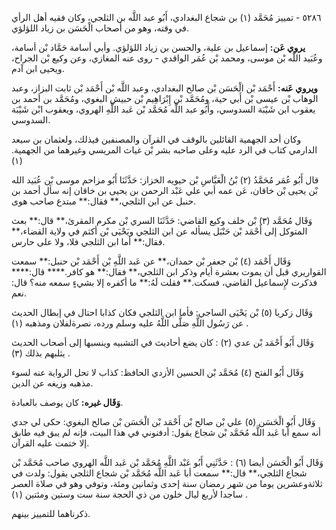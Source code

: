 ٥٢٨٦ - تمييز مُحَمَّد (١) بن شجاع البغدادي، أَبُو عبد اللَّه بن الثلجي، وكان فقيه أهل الرأي في وقته، وهو من أصحاب الْحَسَن بن زياد اللؤلؤي.

**يروي عَن:** إسماعيل بن علية، والحسن بن زياد اللؤلؤي. وأبي أسامة حَمَّاد بْن أسامة، وعُبَيد اللَّه بْن موسى، ومحمد بْن عُمَر الواقدي - روى عنه المغازي، وعن وكيع بْن الجراح، ويحيى ابن آدم.

**ويروي عَنه:** أَحْمَد بْن الْحَسَن بْن صالح البغدادي، وعبد اللَّه بْن أَحْمَد بْن ثابت البزاز، وعبد الوهاب بْن عيسى بْن أَبي حية، ومُحَمَّد بْن إِبْرَاهِيم بْن حبيش البغوي، ومُحَمَّد بن أحمد بن يعقوب ابن شَيْبَة السدوسي، وأَبُو عبد اللَّه مُحَمَّد بْن عَبد اللَّهِ الهروي، ويعقوب ابْن شَيْبَة السدوسي.

وكان أحد الجهمية القائلين بالوقف في القرآن والمصنفين فيذلك، ولعثمان بن سيعد الدارمي كتاب في الرد عليه وعلى صاحبه بشر بْن غياث المريسي وغيرهما من الجهمية. (١)

قال أَبُو عُمَر مُحَمَّدُ (٢) بْنُ الْعَبَّاسِ بْن حيويه الخزاز: حَدَّثَنَا أَبُو مزاحم موسى بْن عُبَيد الله بْن يحيى بْن خاقان، عَن عمه أبي علي عَبْد الرحمن بن يحيى بن خاقان إنه سأل أحمد بن حنبل عن ابن الثلجي،** فقال:** مبتدع صاحب هوى.

وَقَال مُحَمَّد (٣) بْن خلف وكيع القاضي: حَدَّثَنَا السري بْن مكرم المقرئ،** قال:** بعث المتوكل إلى أَحْمَد بْن حَنْبَل يسأله عن ابن الثلجي ويَحْيَى بْن أكثم في ولاية القضاء،** فقال:** أما ابن الثلجي فلا، ولا على حارس.

وَقَال أَحْمَد (٤) بْن جعفر بْن حمدان،** عن عَبد اللَّهِ بْن أَحْمَد بْن حنبل:** سمعت القواريري قبل أن يموت بعشرة أيام وذكر ابن الثلجي،** فقال:** هو كافر.**** قال:**** فذكرت لإِسماعيل القاضي، فسكت.** فقلت لَهُ:** ما أكفره إلا بشيءٍ سمعه منه؟ قال: نعم.

وَقَال زكريا (٥) بْن يَحْيَى الساجي: فأما ابن الثلجي فكان كذابا احتال في إبطال الحديث عن رَسُول اللَّهِ صَلَّى اللَّهُ عليه وسلم ورده، نصرةلفلان ومذهبه (١) .

وَقَال أَبُو أَحْمَد بْن عدي (٢) : كان يضع أحاديث في التشبيه وينسبها إلى أصحاب الحديث يثلبهم بذلك (٣) .

وَقَال أَبُو الفتح (٤) مُحَمَّد بْن الحسين الأزدي الحافظ: كذاب لا تحل الرواية عنه لسوء مذهبه وزيغه عن الدين.

**وَقَال غيره:** كان يوصف بالعبادة.

وَقَال أَبُو الْحَسَن (٥) علي بْن صالح بْن أَحْمَد بْن الْحَسَن بْن صالح البغوي: حكى لي جدي أنه سمع أبا عَبد اللَّه مُحَمَّد بْن شجاع يقول: أدفنوني في هذا البيت، فإنه لم يبق فيه طابق إلا ختمت عليه القرآن.

وَقَال أَبُو الْحَسَن أيضا (٦) : حَدَّثَنِي أَبُو عَبْد اللَّهِ مُحَمَّد بْن عَبد اللَّه الهروي صاحب مُحَمَّد بْن شجاع الثلجي،** قال:** سمعت أبا عَبد اللَّه مُحَمَّد بْن شجاع الثلجي يقول: ولدت في ثلاثةوعشرين يوما من شهر رمضان سنة إحدى وثمانين ومئة، وتوفي وهو في صلاة العصر ساجدا لأربع ليال خلون من ذي الحجة سنة ست وستين ومئتين (١) .

ذكرناهما للتمييز بينهم.